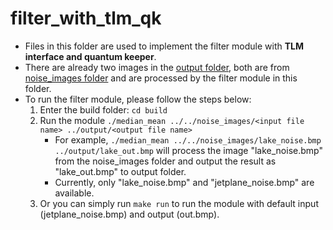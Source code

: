 # filter_with_tlm_qk
- Files in this folder are used to implement the filter module with **TLM interface and quantum keeper**.
- There are already two images in the [output folder](https://github.com/PaulWang0513/Electronic-System-Level-Design-and-Synthesis/tree/main/hw2/filter_with_tlm_qk/output), both are from [noise_images folder](https://github.com/PaulWang0513/Electronic-System-Level-Design-and-Synthesis/tree/main/hw2/noise_images) and are processed by the filter module in this folder.
- To run the filter module, please follow the steps below:
    1. Enter the build folder: `cd build`
    2. Run the module `./median_mean ../../noise_images/<input file name> ../output/<output file name>`
        - For example, `./median_mean ../../noise_images/lake_noise.bmp ../output/lake_out.bmp` will process the image "lake_noise.bmp" from the noise_images folder and output the result as "lake_out.bmp" to output folder.
        - Currently, only "lake_noise.bmp" and "jetplane_noise.bmp" are available.
    3. Or you can simply run `make run` to run the module with default input (jetplane_noise.bmp) and output (out.bmp).